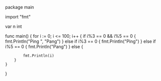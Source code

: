package main

import "fmt"

var n int

func main() {
	for i := 0; i <= 100; i++ {
		if i%3 == 0 && i%5 == 0 {
			fmt.Println("Ping ", "Pang")
		} else if i%3 == 0 {
			fmt.Println("Ping")
		} else if i%5 == 0 {
			fmt.Println("Pang")
		} else {

			fmt.Println(i)
		}
	}
}
